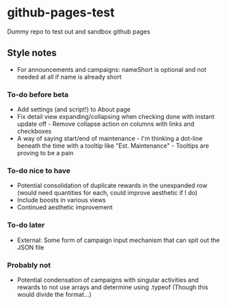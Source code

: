# github-pages-test
Dummy repo to test out and sandbox github pages

## Style notes
- For announcements and campaigns: nameShort is optional and not needed at all if name is already short

### To-do before beta
- Add settings (and script!) to About page
- Fix detail view expanding/collapsing when checking done with instant update off - Remove collapse action on columns with links and checkboxes
- A way of saying start/end of maintenance - I'm thinking a dot-line beneath the time with a tooltip like "Est. Maintenance" - Tooltips are proving to be a pain

### To-do nice to have
- Potential consolidation of duplicate rewards in the unexpanded row (would need quantities for each, could improve aesthetic if I do)
- Include boosts in various views
- Continued aesthetic improvement

### To-do later
- External: Some form of campaign input mechanism that can spit out the JSON file

### Probably not
- Potential condensation of campaigns with singular activities and rewards to not use arrays and determine using .typeof (Though this would divide the format...)
